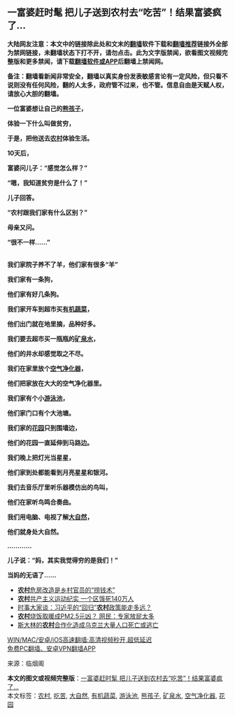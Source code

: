  <h2>一富婆赶时髦 把儿子送到农村去“吃苦”！结果富婆疯了…</h2> <p class="notice"><b>大陆网友注意：本文中的链接除此处和文末的<a href="https://github.com/bannedbook/fanqiang" >翻墙</a>软件下载和<a href="https://github.com/killgcd/justmysocks/blob/master/README.md">翻墙推荐</a>链接外全部为禁网链接，未翻墙状态下打不开，请勿点击。此为文字版禁闻，欲看图文视频完整版和更多禁闻，请下载<a href="https://github.com/bannedbook/fanqiang">翻墙软件或APP</a>后翻墙上禁闻网。</p><p>备注：翻墙看新闻非常安全，翻墙以真实身份发表敏感言论有一定风险，但只看不说则没有任何风险，翻的人太多，政府管不过来，也不管。信息自由是天赋人权，请放心大胆的翻墙。</b></p>  <div class="entry"> <p><strong>一位富婆想让自己的<a href="https://www.bannedbook.org/bnews/tag/%E7%86%8A%E5%AD%A9%E5%AD%90/" class="st_tag internal_tag" rel="tag" title="标签 熊孩子 下的日志">熊孩子</a>，</strong></p> <p><strong>体验一下什么叫做贫穷，</strong></p> <p><strong>于是，把他送去<a href="https://www.bannedbook.org/bnews/tag/%E5%86%9C%E6%9D%91/" class="st_tag internal_tag" rel="tag" title="标签 农村 下的日志">农村</a>体验生活。</strong></p> <p><strong></strong></p> <p><strong>10天后，</strong></p> <p><strong>富婆问儿子：“感觉怎么样？”</strong></p> <p><strong>“嗯，我知道贫穷是什么了！”</strong></p> <p><strong>儿子回答。</strong></p> <p><strong>“农村跟我们家有什么区别？”</strong></p> <p><strong>母亲又问。</strong></p> <p><strong>“很不一样……”</strong></p> <p><strong><br /> </strong><strong>我们家院子养不了羊，他们家有很多“羊”</strong></p>  <p><strong></strong></p> <p><strong>我们家有一条狗，</strong></p> <p><strong></strong></p> <p><strong>他们家有好几条狗。</strong></p> <p><strong></strong></p> <p><strong>我们家开车到超市买<a href="https://www.bannedbook.org/bnews/tag/%E6%9C%89%E6%9C%BA%E8%94%AC%E8%8F%9C/" class="st_tag internal_tag" rel="tag" title="标签 有机蔬菜 下的日志">有机蔬菜</a>，</strong></p> <p><strong></strong></p> <p><strong>他们出门就在地里摘，品种好多。</strong></p> <p><strong>我们要去超市买一瓶瓶的<a href="https://www.bannedbook.org/bnews/tag/%E7%9F%BF%E6%B3%89%E6%B0%B4/" class="st_tag internal_tag" rel="tag" title="标签 矿泉水 下的日志">矿泉水</a>，</strong></p> <p><strong></strong></p> <p><strong>他们的井水却感觉取之不尽。</strong></p> <p><strong></strong></p>  <p><strong>我们在家里放个<a href="https://www.bannedbook.org/bnews/tag/%E7%A9%BA%E6%B0%94%E5%87%80%E5%8C%96%E5%99%A8/" class="st_tag internal_tag" rel="tag" title="标签 空气净化器 下的日志">空气净化器</a>，</strong></p> <p><strong></strong></p> <p><strong>他们把家放在大大的空气净化器里。</strong></p> <p><strong></strong></p> <p><strong>我们家有个小<a href="https://www.bannedbook.org/bnews/tag/%E6%B8%B8%E6%B3%B3%E6%B1%A0/" class="st_tag internal_tag" rel="tag" title="标签 游泳池 下的日志">游泳池</a>，</strong></p> <p><strong></strong></p> <p><strong>他们家门口有个大池塘。</strong></p> <p><strong></strong></p> <p><strong>我们家的<a href="https://www.bannedbook.org/bnews/tag/%e8%8a%b1%e5%9b%ad/" class="st_tag internal_tag" rel="tag" title="标签 花园 下的日志">花园</a>只到围墙边，</strong></p> <p><strong>他们的花园一直延伸到马路边。</strong></p> <p><strong></strong></p> <p><strong>我们晚上把灯光当星星，</strong></p>  <p><strong></strong></p> <p><strong>他们家到处都能看到月亮星星和银河。</strong></p> <p><strong>我们去音乐厅里听乐器模仿出的鸟叫，</strong></p> <p><strong></strong></p> <p><strong>他们在家听鸟鸣合奏曲。</strong></p> <p><strong></strong></p> <p><strong>我们用电脑、电视了解<a href="https://www.bannedbook.org/bnews/tag/%e5%a4%a7%e8%87%aa%e7%84%b6/" class="st_tag internal_tag" rel="tag" title="标签 大自然 下的日志">大自然</a>，</strong></p> <p><strong></strong></p> <p><strong>他们就身处大自然。</strong></p> <p><strong></strong></p> <p><strong>…………</strong></p> <p><strong>儿子说：“妈，其实我觉得穷的是我们！”</strong></p>  <p><strong>当妈的无语了……</strong></p> <ul class='op-related-articles' title='相关阅读'> <li><a href='https://www.bannedbook.org/bnews/renquan/20201219/1450734.html' target='_blank'><b>农村</b>危房改造是乡村官员的“捞钱术”</a></li> <li><a href='https://www.bannedbook.org/bnews/renquan/xgmyd/20201217/1449667.html' target='_blank'><b>农村</b>共产主义运动纪实 一个区饿死140万人</a></li> <li><a href='https://www.bannedbook.org/bnews/comments/20201216/1449107.html' target='_blank'>时事大家谈：习近平的“回归”<b>农村</b>政策能走多远？</a></li> <li><a href='https://www.bannedbook.org/bnews/headline/20201216/1449045.html' target='_blank'><b>农村</b>烧饭取暖成PM2.5元凶？ 网民：专家放屁太多</a></li> <li><a href='https://www.bannedbook.org/bnews/lifebaike/20201213/1446988.html' target='_blank'>斯大林的<b>农村</b>合作化造成乌克兰大量人口死亡或逃亡</a></li> </ul> <p class="texttj"> <a href="https://github.com/bannedbook/fanqiang/wiki/V2ray%E6%9C%BA%E5%9C%BA" target="_blank">WIN/MAC/安卓/iOS高速翻墙:高清视频秒开,超低延迟</a><br/> <a href="https://github.com/bannedbook/fanqiang/wiki/%E7%A6%81%E9%97%BB%E7%BD%91%E5%AE%89%E5%8D%93%E7%BF%BB%E5%A2%99%E6%96%B0%E9%97%BBAPP" target="_blank">免费PC翻墙、安卓VPN翻墙APP</a></p><p>来源：临烟阁</p><a name='sharetosocial'></a>       <div><b>本文的图文或视频完整版</b>：<a href='https://www.bannedbook.org/bnews/funmedia/20201224/1454160.html'>一富婆赶时髦 把儿子送到农村去“吃苦”！结果富婆疯了…</a></div>  </div><!--END ENTRY--> <div class="postfooter"> <div>本文标签：<a href="https://www.bannedbook.org/bnews/tag/%E5%86%9C%E6%9D%91/" rel="tag">农村</a>, <a href="https://www.bannedbook.org/bnews/tag/%E5%90%83%E8%8B%A6/" rel="tag">吃苦</a>, <a href="https://www.bannedbook.org/bnews/tag/%e5%a4%a7%e8%87%aa%e7%84%b6/" rel="tag">大自然</a>, <a href="https://www.bannedbook.org/bnews/tag/%E6%9C%89%E6%9C%BA%E8%94%AC%E8%8F%9C/" rel="tag">有机蔬菜</a>, <a href="https://www.bannedbook.org/bnews/tag/%E6%B8%B8%E6%B3%B3%E6%B1%A0/" rel="tag">游泳池</a>, <a href="https://www.bannedbook.org/bnews/tag/%E7%86%8A%E5%AD%A9%E5%AD%90/" rel="tag">熊孩子</a>, <a href="https://www.bannedbook.org/bnews/tag/%E7%9F%BF%E6%B3%89%E6%B0%B4/" rel="tag">矿泉水</a>, <a href="https://www.bannedbook.org/bnews/tag/%E7%A9%BA%E6%B0%94%E5%87%80%E5%8C%96%E5%99%A8/" rel="tag">空气净化器</a>, <a href="https://www.bannedbook.org/bnews/tag/%e8%8a%b1%e5%9b%ad/" rel="tag">花园</a></div>  </div><!--END POSTFOOTER--> 